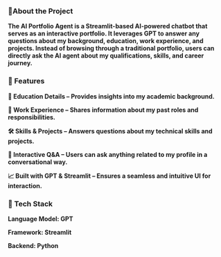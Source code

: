 ### 🤖<b>About the Project<b/><br/>
The AI Portfolio Agent is a Streamlit-based AI-powered chatbot that serves as an interactive portfolio. It leverages GPT to answer any questions about my background, education, work experience, and projects. Instead of browsing through a traditional portfolio, users can directly ask the AI agent about my qualifications, skills, and career journey.<br/>

### 🚀 Features
🏫 Education Details – Provides insights into my academic background.<br/>

💼 Work Experience – Shares information about my past roles and responsibilities.<br/>

🛠 Skills & Projects – Answers questions about my technical skills and projects.<br/>

🎤 Interactive Q&A – Users can ask anything related to my profile in a conversational way.<br/>

📈 Built with GPT & Streamlit – Ensures a seamless and intuitive UI for interaction.<br/>

### 🔧 Tech Stack
Language Model: GPT

Framework: Streamlit

Backend: Python
